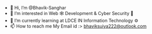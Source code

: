 - 👋 Hi, I’m @Bhavik-Sanghar
- 👀 I’m interested in Web 🕸 Development & Cyber Security 🔐 
- 🌱 I’m currently learning at LDCE IN Information Technology ⚙ 
- 📫 How to reach me My Email id :> bhaviksuiya222@outlook.com 

<!---
Bhavik-Sanghar/Bhavik-Sanghar is a ✨ special ✨ repository because its `README.md` (this file) appears on your GitHub profile.
You can click the Preview link to take a look at your changes.
--->
